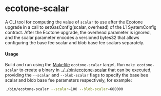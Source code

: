 # ecotone-scalar

A CLI tool for computing the value of `scalar` to use after the Ecotone upgrade in a call to
setGasConfig(scalar, overhead) of the L1 SystemConfig contract. After the Ecotone upgrade, the
overhead parameter is ignored, and the scalar parameter encodes a versioned bytes32 that allows
configuring the base fee scalar and blob base fee scalars separately.

#### Usage

Build and run using the [Makefile](../../Makefile) `ecotone-scalar` target. Run `make
ecotone-scalar` to create a binary in [../../bin/ecotone-scalar](../../bin/ecotone-scalar) that can
be executed, providing the `--scalar` and `--blob-scalar` flags to specify the base bee scalar and
blob base fee parameters respectively, for example:

```sh
./bin/ecotone-scalar --scalar=100 --blob-scalar=680000
```
